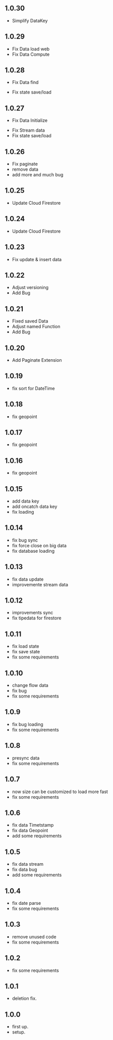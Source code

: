 ## 1.0.30
* Simplify DataKey

## 1.0.29
* Fix Data load web
* Fix Data Compute

## 1.0.28
* Fix Data find
- Fix state save/load

## 1.0.27
* Fix Data Initialize
- Fix Stream data
- Fix state save/load

## 1.0.26
* Fix paginate
* remove data
* add more and much bug

## 1.0.25
* Update Cloud Firestore

## 1.0.24
* Update Cloud Firestore

## 1.0.23
* Fix update & insert data

## 1.0.22
* Adjust versioning
* Add Bug

## 1.0.21
* Fixed saved Data
* Adjust named Function
* Add Bug

## 1.0.20
* Add Paginate Extension

## 1.0.19
* fix sort for DateTime 

## 1.0.18
* fix geopoint

## 1.0.17
* fix geopoint

## 1.0.16
* fix geopoint

## 1.0.15
* add data key
* add oncatch data key
* fix loading

## 1.0.14
* fix bug sync
* fix force close on big data
* fix database loading


## 1.0.13
* fix data update
* improvemente stream data

## 1.0.12
* improvements sync
* fix tipedata for firestore

## 1.0.11
* fix load state
* fix save state
* fix some requirements

## 1.0.10
* change flow data
* fix bug
* fix some requirements


## 1.0.9
* fix bug loading
* fix some requirements

## 1.0.8
* presync data
* fix some requirements

## 1.0.7
* now size can be customized to load more fast
* fix some requirements

## 1.0.6
* fix data Timetstamp
* fix data Geopoint
* add some requirements

## 1.0.5
* fix data stream
* fix data bug
* add some requirements

## 1.0.4
* fix date parse
* fix some requirements

## 1.0.3
* remove unused code
* fix some requirements

## 1.0.2
* fix some requirements

## 1.0.1
* deletion fix.

## 1.0.0
* first up.
* setup.